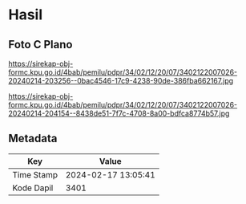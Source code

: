 # Hasil

## Foto C Plano

https://sirekap-obj-formc.kpu.go.id/4bab/pemilu/pdpr/34/02/12/20/07/3402122007026-20240214-203256--0bac4546-17c9-4238-90de-386fba662167.jpg

https://sirekap-obj-formc.kpu.go.id/4bab/pemilu/pdpr/34/02/12/20/07/3402122007026-20240214-204154--8438de51-7f7c-4708-8a00-bdfca8774b57.jpg


## Metadata

| Key        | Value               |
| ---------- | ------------------- |
| Time Stamp | 2024-02-17 13:05:41 |
| Kode Dapil | 3401                |



